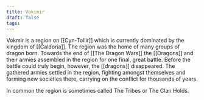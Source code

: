 ```yaml
---
title: Vokimir
draft: false
tags:
---
```

 
Vokmir is a region on [[Cyn-Tollir]] which is currently dominated by the kingdom of [[Caldoria]]. The region was the home of many groups of dragon born. Towards the end of [[The Dragon Wars]] the [[Dragons]] and their armies assembled in the region for one final, great battle. Before the battle could truly begin, however, the [[dragons]] disappeared. The gathered armies settled in the region, fighting amongst themselves and forming new societies there, carrying on the conflict for thousands of years. 

In common the region is sometimes called The Tribes or The Clan Holds. 